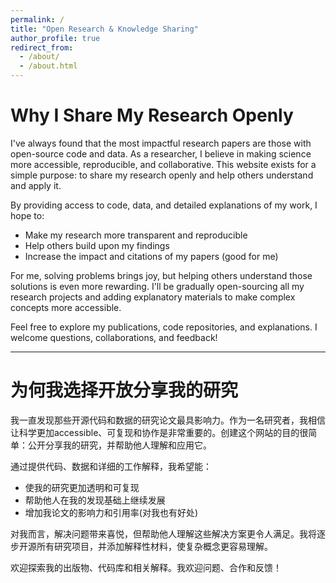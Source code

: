```yaml
---
permalink: /
title: "Open Research & Knowledge Sharing"
author_profile: true
redirect_from: 
  - /about/
  - /about.html
---
```


# Why I Share My Research Openly

I've always found that the most impactful research papers are those with open-source code and data. As a researcher, I believe in making science more accessible, reproducible, and collaborative. This website exists for a simple purpose: to share my research openly and help others understand and apply it.

By providing access to code, data, and detailed explanations of my work, I hope to:

- Make my research more transparent and reproducible
- Help others build upon my findings
- Increase the impact and citations of my papers (good for me)

For me, solving problems brings joy, but helping others understand those solutions is even more rewarding. I'll be gradually open-sourcing all my research projects and adding explanatory materials to make complex concepts more accessible.

Feel free to explore my publications, code repositories, and explanations. I welcome questions, collaborations, and feedback!

---

# 为何我选择开放分享我的研究

我一直发现那些开源代码和数据的研究论文最具影响力。作为一名研究者，我相信让科学更加accessible、可复现和协作是非常重要的。创建这个网站的目的很简单：公开分享我的研究，并帮助他人理解和应用它。

通过提供代码、数据和详细的工作解释，我希望能：

- 使我的研究更加透明和可复现
- 帮助他人在我的发现基础上继续发展
- 增加我论文的影响力和引用率(对我也有好处)

对我而言，解决问题带来喜悦，但帮助他人理解这些解决方案更令人满足。我将逐步开源所有研究项目，并添加解释性材料，使复杂概念更容易理解。

欢迎探索我的出版物、代码库和相关解释。我欢迎问题、合作和反馈！
